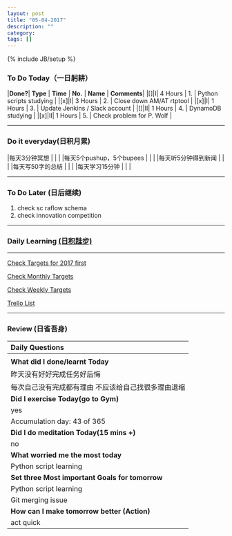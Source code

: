 ```yaml
---
layout: post
title: "05-04-2017"
description: ""
category: 
tags: []
---
```

{% include JB/setup %}


### To Do Today（一日躬耕）

|**Done?**| **Type** | **Time**   | **No.** | **Name** | **Comments**|
|[]|I| 4 Hours  | 1. | Python scripts studying	 | 
|[x]|I| 3 Hours  | 2. | Close down AM/AT rtptool  |
|[x]|I| 1 Hours  | 3. | Update Jenkins / Slack account	 |
|[]|II| 1 Hours | 4. | DynamoDB studying	 |
|[x]|II| 1 Hours | 5. | Check problem for P. Wolf  |

---

### Do it everyday(日积月累)

|每天3分钟冥想             | | 	  |
|每天5个pushup，5个bupees   | |     |
|每天听5分钟得到新闻      | |	  |
|每天写50字的总结			 | |    |
|每天学习15分钟            | |    |

---

### To Do Later (日后继续) 

1. check sc raflow schema
2. check innovation competition 

---

### Daily Learning [(日积跬步)](https://yitianxu.github.io/2017/01/05/learning-summary)


---

[Check Targets for 2017 first](https://yitianxu.github.io/2016/12/30/resolution-for-2017)

[Check Monthly Targets](https://yitianxu.github.io/pages/monthly%20targets/Monthly)

[Check Weekly Targets](https://yitianxu.github.io/pages/weekly%20targets/Weekly%20Targets) 

[Trello List](https://trello.com/b/oYub62ID/goal-of-year-2016-2017)

---

### Review (日省吾身)

| Daily Questions                                    |                                           
|:---------------------------------------------------|
|                                                    |
| **What did I done/learnt Today**| 
|      昨天没有好好完成任务好后悔                    |
|      每次自己没有完成都有理由 不应该给自己找很多理由退缩          |
| **Did I exercise Today(go to Gym)**|          
| yes   |
| Accumulation day: 43 of 365   |
| **Did I do meditation Today(15 mins +)**|          
| no    |
|**What worried me the most today**|
|  Python script learning |
|**Set three Most important Goals for tomorrow**|
|  Python script learning |
|  Git merging issue   |
|**How can I make tomorrow better (Action)**|
|  act quick     |